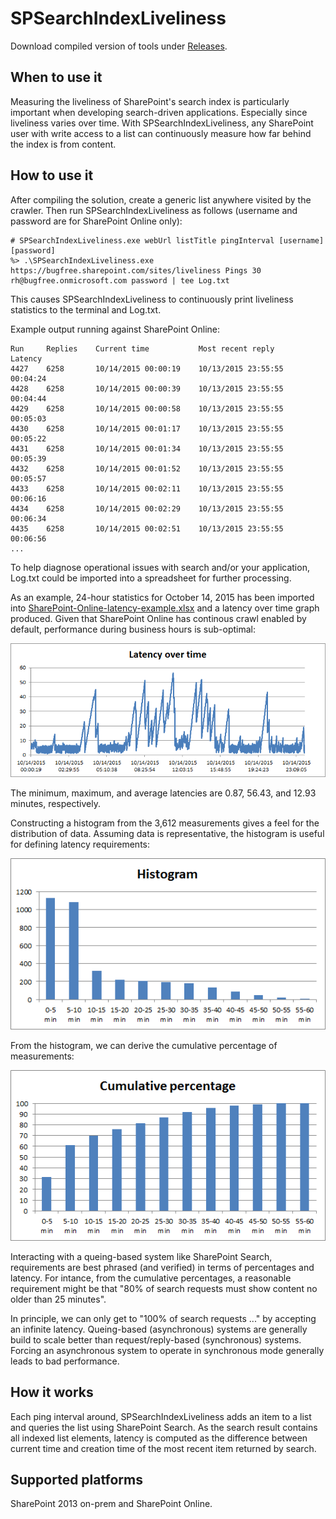 # SPSearchIndexLiveliness

Download compiled version of tools under [Releases](https://github.com/ronnieholm/Bugfree.SharePoint.DiagnosticTools/releases).

## When to use it

Measuring the liveliness of SharePoint's search index is particularly important 
when developing search-driven applications. Especially since liveliness varies 
over time. With SPSearchIndexLiveliness, any SharePoint user with write access 
to a list can continuously measure how far behind the index is from content.

## How to use it

After compiling the solution, create a generic list anywhere visited by the 
crawler. Then run SPSearchIndexLiveliness as follows (username and password are 
for SharePoint Online only):

```
# SPSearchIndexLiveliness.exe webUrl listTitle pingInterval [username] [password]
%> .\SPSearchIndexLiveliness.exe https://bugfree.sharepoint.com/sites/liveliness Pings 30 rh@bugfree.onmicrosoft.com password | tee Log.txt
```

This causes SPSearchIndexLiveliness to continuously print liveliness statistics
to the terminal and Log.txt.

Example output running against SharePoint Online:

```
Run     Replies    Current time           Most recent reply      Latency
4427	6258	   10/14/2015 00:00:19	  10/13/2015 23:55:55	 00:04:24
4428	6258	   10/14/2015 00:00:39	  10/13/2015 23:55:55	 00:04:44
4429	6258	   10/14/2015 00:00:58	  10/13/2015 23:55:55	 00:05:03
4430	6258	   10/14/2015 00:01:17	  10/13/2015 23:55:55	 00:05:22
4431	6258	   10/14/2015 00:01:34	  10/13/2015 23:55:55	 00:05:39
4432	6258	   10/14/2015 00:01:52	  10/13/2015 23:55:55	 00:05:57
4433	6258	   10/14/2015 00:02:11	  10/13/2015 23:55:55	 00:06:16
4434	6258	   10/14/2015 00:02:29	  10/13/2015 23:55:55	 00:06:34
4435	6258	   10/14/2015 00:02:51	  10/13/2015 23:55:55	 00:06:56
...
```

To help diagnose operational issues with search and/or your application, Log.txt
could be imported into a spreadsheet for further processing.

As an example, 24-hour statistics for October 14, 2015 has been imported into 
[SharePoint-Online-latency-example.xlsx](SharePoint-Online-latency-example.xlsx)
and a latency over time graph produced. Given that SharePoint Online has continous 
crawl enabled by default, performance during business hours is sub-optimal:

![Latence over time](Latency-over-time.png)

The minimum, maximum, and average latencies are 0.87, 56.43, and 12.93 minutes,
respectively.

Constructing a histogram from the 3,612 measurements gives a feel for the distribution 
of data. Assuming data is representative, the histogram is useful for defining
latency requirements:

![Latence over time](Histogram.png)
 
From the histogram, we can derive the cumulative percentage of measurements:

![Cumulative percentages](Cumulative-percentage.png)

Interacting with a queing-based system like SharePoint Search, requirements are 
best phrased (and verified) in terms of percentages and latency. For intance, from
the cumulative percentages, a reasonable requirement might be that "80% of search 
requests must show content no older than 25 minutes".

In principle, we can only get to "100% of search requests ..." by accepting an 
infinite latency. Queing-based (asynchronous) systems are generally build to scale 
better than request/reply-based (synchronous) systems. Forcing an asynchronous 
system to operate in synchronous mode generally leads to bad performance.

## How it works

Each ping interval around, SPSearchIndexLiveliness adds an item to a list and 
queries the list using SharePoint Search. As the search result contains all 
indexed list elements, latency is computed as the difference between current 
time and creation time of the most recent item returned by search.

## Supported platforms

SharePoint 2013 on-prem and SharePoint Online.